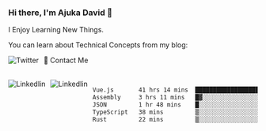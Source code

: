 ### Hi there, I'm Ajuka David 🥷

I Enjoy Learning New Things.

You can learn about Technical Concepts from my blog:

<a href="https://tobit.hashnode.dev/"> <img src="https://img.shields.io/badge/Hashnode-2962FF?style=for-the-badge&logo=hashnode&logoColor=white"
     alt="Twitter"
     style="float: left; margin-right: 10px;" /> </a>


📱 Contact Me

<br />
<a href="https://www.linkedin.com/in/david-ajuka-630660144/"> <img src="https://img.shields.io/badge/LinkedIn-0077B5?style=for-the-badge&logo=linkedin&logoColor=white"
     alt="LinkedIin"
     style="float: left; margin-right: 10px;" /> </a> <a href="mailto:ajuka.zephiniah@gmail.com"> <img src="https://img.shields.io/badge/Gmail-D14836?style=for-the-badge&logo=gmail&logoColor=white"
     alt="LinkedIin"
     style="float: left; margin-right: 10px;" /> </a>
     

<!--START_SECTION:waka-->

```txt
Vue.js       41 hrs 14 mins  █████████████████████▓░░░   86.32 %
Assembly     3 hrs 11 mins   █▓░░░░░░░░░░░░░░░░░░░░░░░   06.67 %
JSON         1 hr 48 mins    █░░░░░░░░░░░░░░░░░░░░░░░░   03.78 %
TypeScript   38 mins         ▒░░░░░░░░░░░░░░░░░░░░░░░░   01.33 %
Rust         22 mins         ▒░░░░░░░░░░░░░░░░░░░░░░░░   00.77 %
```

<!--END_SECTION:waka-->
